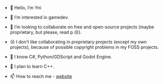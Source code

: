 - 👋 Hello, I’m Yni
- 👀 I’m interested in gamedev.
- 💞️ I’m looking to collaborate on free and open-source projects (maybe proprietary, but please, read p.😒).
- 😒 I don’t like collaborating in proprietary projects (except my own projects), because of possible copyright problems in my FOSS projects.
- 🌱 I know C#, Python/GDScript and Godot Engine.
- 🌱 I plan to learn C++.


- 📫 How to reach me - [website](https://yni-viar.github.io/index.html)
<!---
Yni-Viar/Yni-Viar is a ✨ special ✨ repository because its `README.md` (this file) appears on your GitHub profile.
You can click the Preview link to take a look at your changes.
--->
